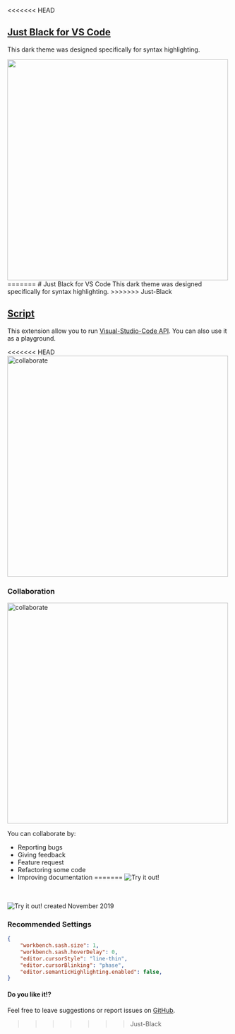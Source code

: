 <<<<<<< HEAD
## [Just Black for VS Code](https://github.com/nurmohammed840/extension.vsix/tree/Just-Black) 
This dark theme was designed specifically for syntax highlighting.

<img src="https://raw.githubusercontent.com/nurmohammed840/extension.vsix/Just-Black/img/one.png" width="500"/>
=======
# Just Black for VS Code
This dark theme was designed specifically for syntax highlighting.
>>>>>>> Just-Black

## [Script](https://github.com/nurmohammed840/extension.vsix/tree/Script) 
This extension allow you to run [Visual-Studio-Code API](https://code.visualstudio.com/api/references/vscode-api). You can also use it as a playground.

<<<<<<< HEAD
<img src="https://i.imgur.com/5PusvCK.gif" alt="collaborate" width="500"/>

### Collaboration

<img src="https://miro.medium.com/max/6400/1*xe9kgx33a2DHVV3tCjFp2Q.jpeg" alt="collaborate" width="500"/>

You can collaborate by:
- Reporting bugs
- Giving feedback
- Feature request
- Refactoring some code 
- Improving documentation
=======
![Try it out!](https://raw.githubusercontent.com/nurmohammed840/extension.vsix/Just-Black/img/one.png)</br></br></br>

![Try it out!](https://raw.githubusercontent.com/nurmohammed840/extension.vsix/Just-Black/img/two.png)
created November 2019

### Recommended Settings
```json
{
    "workbench.sash.size": 1,
    "workbench.sash.hoverDelay": 0,
    "editor.cursorStyle": "line-thin",
    "editor.cursorBlinking": "phase",
    "editor.semanticHighlighting.enabled": false,
}
```
#### Do you like it!?
Feel free to leave suggestions or report issues on <a href="https://github.com/nurmohammed840/VSC.ext">GitHub</a>.
>>>>>>> Just-Black
